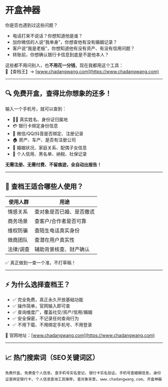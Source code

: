# 开盒神器

你是否也遇到过这些问题？

- 电话打来不说话？你想知道他是谁？  
- 加你微信的人说“我单身”，你想查他有没有婚姻记录？  
- 客户说“我是老板”，你想知道他有没有资产、有没有信用问题？  
- 转账前，你想确认银行卡信息到底是不是他本人？  

这些都不用问别人，也**不用花一分钱**，现在我都用这个工具：  
📌【查档王】→ [www.chadangwang.com](https://www.chadangwang.com)  

---

## 🔍 免费开盒，查得比你想象的还多！

输入一个手机号，就可以查到：

- 🧍‍♂️ 真实姓名、身份证归属地  
- 💳 银行卡绑定身份信息  
- 📱 微信/QQ/抖音是否绑定、注册记录  
- 🏠 房产、车产、是否有注册公司  
- 💍 婚姻状况、家庭关系、配偶子女信息  
- 🧾 个人信用、黑名单、纳税、社保记录  

**无需注册、无需付费、不留痕迹，全自动出报告！**

---

## 🧠 查档王适合哪些人使用？

| 使用人群 | 用途 |
|-----------|------|
| 情感关系 | 查对象是否已婚、是否撒谎 |
| 商务场景 | 查客户/合作者是否可靠 |
| 维权防骗 | 查陌生电话真实身份 |
| 微商团队 | 查潜在用户真实性 |
| 法律/调查 | 辅助背景核查、财产确认 |

✅ 真正做到一查一个准，不打草稿！

---

## ⚡ 为什么选择查档王？

- ✅ 完全免费，真正永久开放基础功能  
- ✅ 操作简单，官网输入即可查  
- ✅ 查询维度广，覆盖社交/资产/信用/婚姻  
- ✅ 安全保密，不记录任何查询行为  
- ✅ 不用下载、不用绑定手机号、不用登录  

🔗 官网地址：[www.chadangwang.com](https://www.chadangwang.com)

---

## 📈 热门搜索词（SEO关键词区）

`免费开盒`、`免费查个人信息`、`查手机号实名登记`、`银行卡实名验证`、`手机号查婚姻信息`、`身份证查绑定银行卡`、`个人信息查询工具推荐`、`查对象背景`、`www.chadangwang.com`、`开盒神器`

